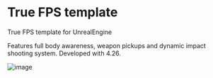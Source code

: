 # True FPS template
 True FPS template for UnrealEngine


Features full body awareness, weapon pickups and dynamic impact shooting system.
Developed with 4.26.


![image](https://github.com/AsmundSchei/TrueFPSTemplate/assets/2607194/c56da8dc-9e77-4557-9287-6b860015942c)
